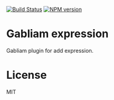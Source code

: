 [![Build Status][build-image]][build-url]
[![NPM version][npm-image]][npm-url]


# Gabliam expression

Gabliam plugin for add expression.

# License

  MIT

[build-image]: https://img.shields.io/travis/gabliam/gabliam/master.svg?style=flat-square
[build-url]: https://travis-ci.org/gabliam/gabliam
[npm-image]: https://img.shields.io/npm/v/@gabliam/expression.svg?style=flat-square
[npm-url]: https://www.npmjs.com/package/@gabliam/expression
